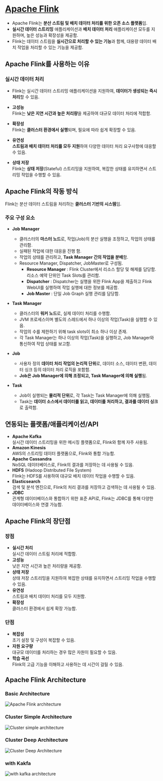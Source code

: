 # [Apache Flink](https://nightlies.apache.org/flink/flink-docs-release-1.16/)

* Apache Flink는 **분산 스트림 및 배치 데이터 처리를 위한 오픈 소스 플랫폼**임. 
* **실시간 데이터 스트리밍** 애플리케이션과 **배치 데이터 처리** 애플리케이션 모두를 지원하며, 높은 성능과 확장성을 제공함. 
* Flink는 데이터 스트림을 **실시간으로 처리할 수 있는 기능**과 함께, 대용량 데이터 배치 작업을 처리할 수 있는 기능을 제공함.

## Apache Flink를 사용하는 이유

### 실시간 데이터 처리

* Flink는 실시간 데이터 스트리밍 애플리케이션을 지원하여, **데이터가 생성되는 즉시 처리**할 수 있음.

* **고성능**  
Flink는 **낮은 지연 시간과 높은 처리량**을 제공하여 대규모 데이터 처리에 적합함.
* **확장성**  
Flink는 **클러스터 환경에서 실행**되며, 필요에 따라 쉽게 확장할 수 있음.
* **유연성**  
**스트림과 배치 데이터 처리를 모두 지원**하여 다양한 데이터 처리 요구사항에 대응할 수 있음.
* **상태 저장**  
Flink는 **상태 저장**(Stateful) 스트리밍을 지원하여, 복잡한 상태를 유지하면서 스트리밍 작업을 수행할 수 있음.

## Apache Flink의 작동 방식

Flink는 분산 데이터 스트림을 처리하는 **클러스터 기반의 시스템**임. 

### 주요 구성 요소

* **Job Manager**  
    * 클러스터의 **마스터 노드**로, 작업(Job)의 분산 실행을 조정하고, 작업의 상태를 관리함.
    * 실패된 작업에 대한 대응을 진행 함.
    * 작업의 상태를 관리하고, **Task Manager 간의 작업을 분배**함.
    * Resource Manager, Dispatcher, JobMaster로 구성됨.  
        * **Resource Manager** : Flink Cluster에서 리소스 할당 및 해제를 담당함. 리소스 예약 단위인 Task Slots를 관리함.
        * **Dispatcher** : Dispatcher는 실행을 위한 Flink App을 제출하고 Flink WebUI를 실행하여 작업 실행에 대한 정보를 제공함.
        * **Job Master** : 단일 Job Graph 실행 관리를 담당함.


* **Task Manager**  
    * 클러스터의 **워커 노드**로, 실제 데이터 처리를 수행함.  
    * JVM 프로세스이며 별도의 스레드에서 하나 이상의 작업(Task)을 실행할 수 있음.
    * 작업의 수를 제한하기 위해 task slots이 최소 하나 이상 존재.
    * 각 Task Manager는 하나 이상의 작업(Task)을 실행하고, Job Manager와 통신하여 작업 상태를 보고함.

* **Job**  
    * 사용자 정의 **데이터 처리 작업의 논리적 단위**로, 데이터 소스, 데이터 변환, 데이터 싱크 등의 데이터 처리 로직을 포함함.
    * **Job은 Job Manager에 의해 조정되고, Task Manager에 의해 실행**됨.

* **Task**  
    * Job이 실행되는 **물리적 단위**로, 각 Task는 Task Manager에 의해 실행됨.
    * Task는 **데이터 소스에서 데이터를 읽고, 데이터를 처리하고, 결과를 데이터 싱크**로 출력함.

## 연동되는 플랫폼/애플리케이션/API

* **Apache Kafka**  
실시간 데이터 스트리밍을 위한 메시징 플랫폼으로, Flink와 함께 자주 사용됨.
* **Amazon Kinesis**  
AWS의 스트리밍 데이터 플랫폼으로, Flink와 통합 가능함.
* **Apache Cassandra**  
NoSQL 데이터베이스로, Flink의 결과를 저장하는 데 사용될 수 있음.
* **HDFS** (Hadoop Distributed File System)  
Flink는 HDFS를 사용하여 대규모 배치 데이터 작업을 수행할 수 있음.
* **Elasticsearch**  
검색 및 분석 엔진으로, Flink의 처리 결과를 저장하고 검색하는 데 사용될 수 있음.
* **JDBC**  
관계형 데이터베이스와 통합하기 위한 표준 API로, Flink는 JDBC를 통해 다양한 데이터베이스와 연결 가능함.

## Apache Flink의 장단점

### 장점

* **실시간 처리**  
실시간 데이터 스트림 처리에 적합함.
* **고성능**  
낮은 지연 시간과 높은 처리량을 제공함.
* **상태 저장**  
상태 저장 스트리밍을 지원하여 복잡한 상태를 유지하면서 스트리밍 작업을 수행할 수 있음.
* **유연성**  
스트림과 배치 데이터 처리를 모두 지원함.
* **확장성**  
클러스터 환경에서 쉽게 확장 가능함.

### 단점

* **복잡성**  
초기 설정 및 구성이 복잡할 수 있음.
* **자원 요구량**  
대규모 데이터를 처리하는 경우 많은 자원이 필요할 수 있음.
* **학습 곡선**  
Flink의 고급 기능을 이해하고 사용하는 데 시간이 걸릴 수 있음.

## Apache Flink Architecture

### Basic Architecture

![Apache Flink architecture](https://github.com/LeeWooJung/AWS-SAA-C03/assets/31682438/505dc054-1dad-4996-83d1-887bbe9d4824)


### Cluster Simple Architecture

![Cluster simple architecture](https://github.com/LeeWooJung/AWS-SAA-C03/assets/31682438/60a38d72-a464-4f35-92da-dc320bb18233)

### Cluster Deep Architecture

![Cluster Deep Architecture](https://nightlies.apache.org/flink/flink-docs-release-1.16/fig/processes.svg)

### with Kakfa

![with kafka architecture](https://github.com/LeeWooJung/AWS-SAA-C03/assets/31682438/1e697cec-4365-4fc4-b158-a84b4e1a2e55)
